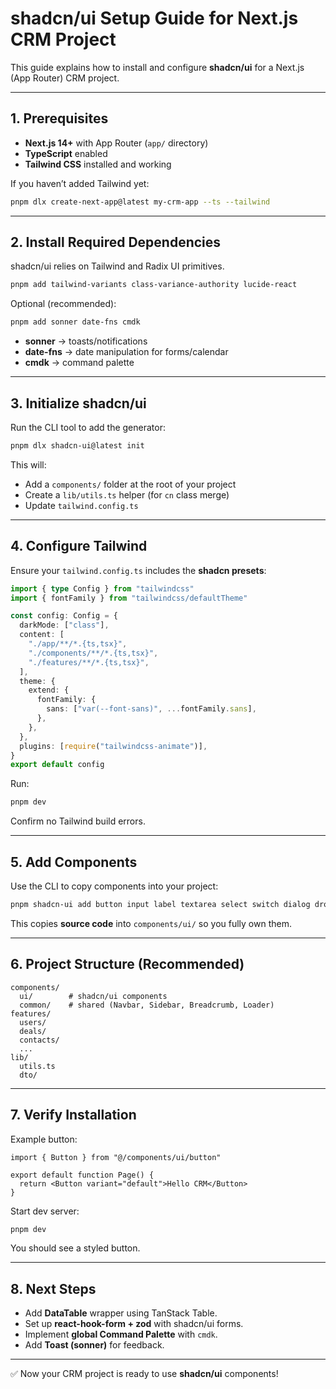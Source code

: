 # shadcn/ui Setup Guide for Next.js CRM Project

This guide explains how to install and configure **shadcn/ui** for a Next.js (App Router) CRM project.

---

## 1. Prerequisites
- **Next.js 14+** with App Router (`app/` directory)
- **TypeScript** enabled
- **Tailwind CSS** installed and working

If you haven’t added Tailwind yet:
```bash
pnpm dlx create-next-app@latest my-crm-app --ts --tailwind
```

---

## 2. Install Required Dependencies
shadcn/ui relies on Tailwind and Radix UI primitives.

```bash
pnpm add tailwind-variants class-variance-authority lucide-react
```

Optional (recommended):
```bash
pnpm add sonner date-fns cmdk
```
- **sonner** → toasts/notifications
- **date-fns** → date manipulation for forms/calendar
- **cmdk** → command palette

---

## 3. Initialize shadcn/ui

Run the CLI tool to add the generator:
```bash
pnpm dlx shadcn-ui@latest init
```

This will:
- Add a `components/` folder at the root of your project
- Create a `lib/utils.ts` helper (for `cn` class merge)
- Update `tailwind.config.ts`

---

## 4. Configure Tailwind
Ensure your `tailwind.config.ts` includes the **shadcn presets**:

```ts
import { type Config } from "tailwindcss"
import { fontFamily } from "tailwindcss/defaultTheme"

const config: Config = {
  darkMode: ["class"],
  content: [
    "./app/**/*.{ts,tsx}",
    "./components/**/*.{ts,tsx}",
    "./features/**/*.{ts,tsx}",
  ],
  theme: {
    extend: {
      fontFamily: {
        sans: ["var(--font-sans)", ...fontFamily.sans],
      },
    },
  },
  plugins: [require("tailwindcss-animate")],
}
export default config
```

Run:
```bash
pnpm dev
```
Confirm no Tailwind build errors.

---

## 5. Add Components
Use the CLI to copy components into your project:
```bash
pnpm shadcn-ui add button input label textarea select switch dialog dropdown-menu popover tooltip tabs sheet scroll-area table form calendar command badge breadcrumb toast
```

This copies **source code** into `components/ui/` so you fully own them.

---

## 6. Project Structure (Recommended)
```
components/
  ui/        # shadcn/ui components
  common/    # shared (Navbar, Sidebar, Breadcrumb, Loader)
features/
  users/
  deals/
  contacts/
  ...
lib/
  utils.ts
  dto/
```

---

## 7. Verify Installation
Example button:
```tsx
import { Button } from "@/components/ui/button"

export default function Page() {
  return <Button variant="default">Hello CRM</Button>
}
```

Start dev server:
```bash
pnpm dev
```

You should see a styled button.

---

## 8. Next Steps
- Add **DataTable** wrapper using TanStack Table.
- Set up **react-hook-form + zod** with shadcn/ui forms.
- Implement **global Command Palette** with `cmdk`.
- Add **Toast (sonner)** for feedback.

---

✅ Now your CRM project is ready to use **shadcn/ui** components!

